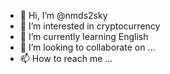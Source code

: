- 👋 Hi, I’m @nmds2sky
- 👀 I’m interested in cryptocurrency
- 🌱 I’m currently learning English
- 💞️ I’m looking to collaborate on ...
- 📫 How to reach me ...

<!---
nmds2sky/nmds2sky is a ✨ special ✨ repository because its `README.md` (this file) appears on your GitHub profile.
You can click the Preview link to take a look at your changes.
--->
